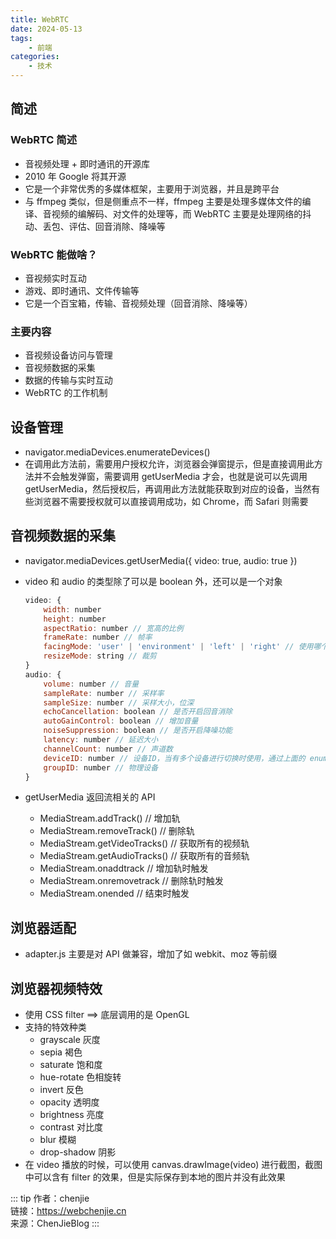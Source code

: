```yaml
---
title: WebRTC
date: 2024-05-13
tags:
    - 前端
categories:
    - 技术
---
```


## 简述

### WebRTC 简述

-   音视频处理 + 即时通讯的开源库
-   2010 年 Google 将其开源
-   它是一个非常优秀的多媒体框架，主要用于浏览器，并且是跨平台
-   与 ffmpeg 类似，但是侧重点不一样，ffmpeg 主要是处理多媒体文件的编译、音视频的编解码、对文件的处理等，而 WebRTC 主要是处理网络的抖动、丢包、评估、回音消除、降噪等

### WebRTC 能做啥？

-   音视频实时互动
-   游戏、即时通讯、文件传输等
-   它是一个百宝箱，传输、音视频处理（回音消除、降噪等）

### 主要内容

-   音视频设备访问与管理
-   音视频数据的采集
-   数据的传输与实时互动
-   WebRTC 的工作机制

## 设备管理

-   navigator.mediaDevices.enumerateDevices()
-   在调用此方法前，需要用户授权允许，浏览器会弹窗提示，但是直接调用此方法并不会触发弹窗，需要调用 getUserMedia 才会，也就是说可以先调用 getUserMedia，然后授权后，再调用此方法就能获取到对应的设备，当然有些浏览器不需要授权就可以直接调用成功，如 Chrome，而 Safari 则需要

## 音视频数据的采集

-   navigator.mediaDevices.getUserMedia({ video: true, audio: true })
-   video 和 audio 的类型除了可以是 boolean 外，还可以是一个对象

    ```js
    video: {
        width: number
        height: number
        aspectRatio: number // 宽高的比例
        frameRate: number // 帧率
        facingMode: 'user' | 'environment' | 'left' | 'right' // 使用哪个摄像头
        resizeMode: string // 裁剪
    }
    audio: {
        volume: number // 音量
        sampleRate: number // 采样率
        sampleSize: number // 采样大小，位深
        echoCancellation: boolean // 是否开启回音消除
        autoGainControl: boolean // 增加音量
        noiseSuppression: boolean // 是否开启降噪功能
        latency: number // 延迟大小
        channelCount: number // 声道数
        deviceID: number // 设备ID，当有多个设备进行切换时使用，通过上面的 enumerateDevices 获取
        groupID: number // 物理设备
    }
    ```

-   getUserMedia 返回流相关的 API
    -   MediaStream.addTrack() // 增加轨
    -   MediaStream.removeTrack() // 删除轨
    -   MediaStream.getVideoTracks() // 获取所有的视频轨
    -   MediaStream.getAudioTracks() // 获取所有的音频轨
    -   MediaStream.onaddtrack // 增加轨时触发
    -   MediaStream.onremovetrack // 删除轨时触发
    -   MediaStream.onended // 结束时触发

## 浏览器适配

-   adapter.js 主要是对 API 做兼容，增加了如 webkit、moz 等前缀

## 浏览器视频特效

-   使用 CSS filter ==> 底层调用的是 OpenGL
-   支持的特效种类
    -   grayscale 灰度
    -   sepia 褐色
    -   saturate 饱和度
    -   hue-rotate 色相旋转
    -   invert 反色
    -   opacity 透明度
    -   brightness 亮度
    -   contrast 对比度
    -   blur 模糊
    -   drop-shadow 阴影
-   在 video 播放的时候，可以使用 canvas.drawImage(video) 进行截图，截图中可以含有 filter 的效果，但是实际保存到本地的图片并没有此效果

::: tip
作者：chenjie <br/>
链接：https://webchenjie.cn <br/>
来源：ChenJieBlog
:::
